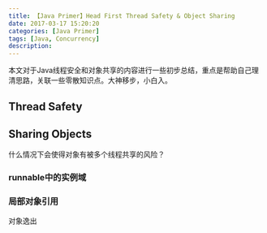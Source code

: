 ```yaml
---
title: 【Java Primer】Head First Thread Safety & Object Sharing
date: 2017-03-17 15:20:20
categories: [Java Primer]
tags: [Java, Concurrency]
description:
---
```


本文对于Java线程安全和对象共享的内容进行一些初步总结，重点是帮助自己理清思路，关联一些零散知识点。大神移步，小白入。

<!-- more -->

## Thread Safety



## Sharing Objects 

什么情况下会使得对象有被多个线程共享的风险？

### runnable中的实例域

### 局部对象引用

对象逸出